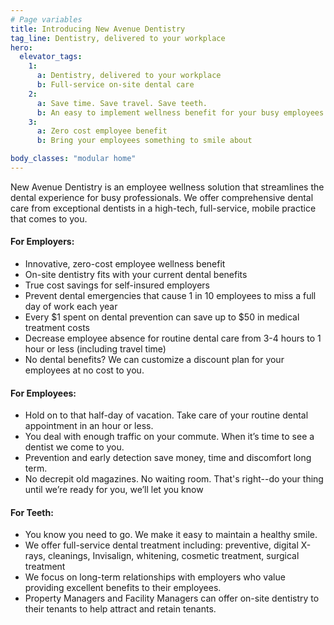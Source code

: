 ```yaml
---
# Page variables
title: Introducing New Avenue Dentistry
tag_line: Dentistry, delivered to your workplace
hero:
  elevator_tags:
    1:
      a: Dentistry, delivered to your workplace
      b: Full-service on-site dental care
    2:
      a: Save time. Save travel. Save teeth.
      b: An easy to implement wellness benefit for your busy employees
    3:
      a: Zero cost employee benefit
      b: Bring your employees something to smile about

body_classes: "modular home"
---
```

New Avenue Dentistry is an employee wellness solution that streamlines the dental experience for busy professionals. We offer comprehensive dental care from exceptional dentists in a high-tech, full-service, mobile practice that comes to you.

#### For Employers:
* Innovative, zero-cost employee wellness benefit
* On-site dentistry fits with your current dental benefits
* True cost savings for self-insured employers
* Prevent dental emergencies that cause 1 in 10 employees to miss a full day of work each year
* Every $1 spent on dental prevention can save up to $50 in medical treatment costs
* Decrease employee absence for routine dental care from 3-4 hours to 1 hour or less (including travel time)
* No dental benefits? We can customize a discount plan for your employees at no cost to you.

#### For Employees:
* Hold on to that half-day of vacation. Take care of your routine dental appointment in an hour or less.
* You deal with enough traffic on your commute. When it’s time to see a dentist we come to you.
* Prevention and early detection save money, time and discomfort long term.
* No decrepit old magazines. No waiting room. That's right--do your thing until we’re ready for you, we’ll let you know

#### For Teeth:
* You know you need to go. We make it easy to maintain a healthy smile.
* We offer full-service dental treatment including: preventive, digital X-rays, cleanings, Invisalign, whitening, cosmetic treatment, surgical treatment
* We focus on long-term relationships with employers who value providing excellent benefits to their employees.
* Property Managers and Facility Managers can offer on-site dentistry to their tenants to help attract and retain tenants.
